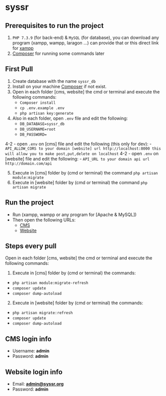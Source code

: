 # syssr

## Prerequisites to run the project
 1. `PHP 7.3.9` (for back-end) & `MySQL` (for database), you can download any program (xampp, wampp, laragon ...) can provide that or this direct link for [xampp](https://www.apachefriends.org/download.html)
 2. [Composer](https://getcomposer.org/) for running some commands later

## First Pull
 1. Create database with the name `syssr_db`
 2. Install on your machine [Composer](https://getcomposer.org/) if not exist.
 3. Open in each folder [cms, website] the cmd or terminal and execute the following commands:
    - `Composer install`
    - `cp .env.example .env`
    - `php artisan key:generate`
 4. Also in each folder, open `.env` file and edit the following: 
 	- `DB_DATABASE=syssr_db`
	- `DB_USERNAME=root`
	- `DB_PASSWORD=`

 4-2 - open `.env` on [cms] file and edit the following (this only for dev): 
    - `API_ALLOW_CORS to your domain [website] url http://localhost:8000 this will allow you to make post,put,delete on localhost`
 4-2 - open `.env` on [website] file and edit the following: 
    - `API_URL to your domain api url http://domain.com/api`

 5. Execute in [cms] folder by (cmd or terminal) the command  `php artisan module:migrate`
 5. Execute in [website] folder by (cmd or terminal) the command  `php artisan migrate`

## Run the project
 - Run (xampp, wampp or any program for [Apache & MySQL])
 - Then open the following URLs:
   - [CMS](http://localhost/MNV/syssr/cms/public/en/login)
   - [Website](http://localhost/MNV/syssr/website/public/en/login)

## Steps every pull
Open in each folder [cms, website] the cmd or terminal and execute the following commands:
 1. Execute in [cms] folder by (cmd or terminal) the commands: 
   - `php artisan module:migrate-refresh`
   - `composer update`
   - `composer dump-autoload`
 2. Execute in [website] folder by (cmd or terminal) the commands:
   - `php artisan migrate:refresh`
   - `composer update`
   - `composer dump-autoload`
   
## CMS login info
 - Username: **admin**
 - Password: **admin**

## Website login info
 - Email: **admin@syssr.org**
 - Password: **admin**

